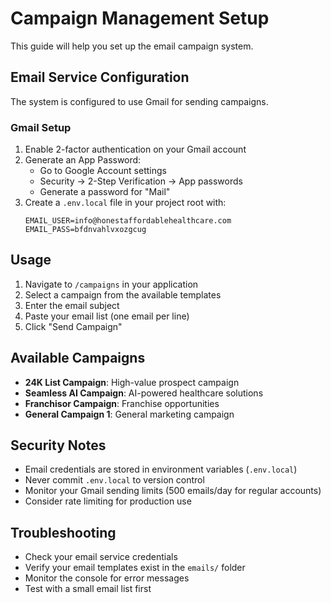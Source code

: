 # Campaign Management Setup

This guide will help you set up the email campaign system.

## Email Service Configuration

The system is configured to use Gmail for sending campaigns.

### Gmail Setup

1. Enable 2-factor authentication on your Gmail account
2. Generate an App Password:
   - Go to Google Account settings
   - Security → 2-Step Verification → App passwords
   - Generate a password for "Mail"
3. Create a `.env.local` file in your project root with:
   ```
   EMAIL_USER=info@honestaffordablehealthcare.com
   EMAIL_PASS=bfdnvahlvxozgcug
   ```

## Usage

1. Navigate to `/campaigns` in your application
2. Select a campaign from the available templates
3. Enter the email subject
4. Paste your email list (one email per line)
5. Click "Send Campaign"

## Available Campaigns

- **24K List Campaign**: High-value prospect campaign
- **Seamless AI Campaign**: AI-powered healthcare solutions
- **Franchisor Campaign**: Franchise opportunities
- **General Campaign 1**: General marketing campaign

## Security Notes

- Email credentials are stored in environment variables (`.env.local`)
- Never commit `.env.local` to version control
- Monitor your Gmail sending limits (500 emails/day for regular accounts)
- Consider rate limiting for production use

## Troubleshooting

- Check your email service credentials
- Verify your email templates exist in the `emails/` folder
- Monitor the console for error messages
- Test with a small email list first 